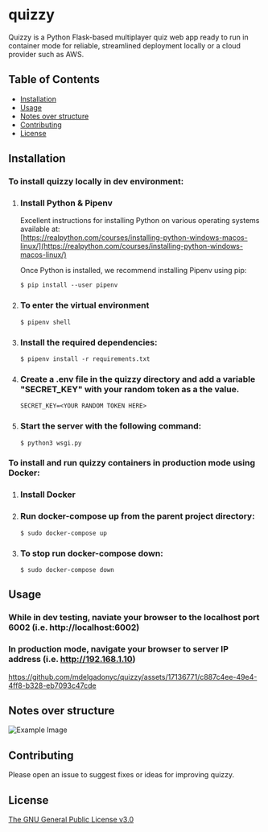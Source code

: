 # quizzy

Quizzy is a Python Flask-based multiplayer quiz web app ready to run in container mode for reliable, streamlined deployment locally or a cloud provider such as AWS.

## Table of Contents

- [Installation](#installation)
- [Usage](#usage)
- [Notes over structure](#notes-over-structure)
- [Contributing](#contributing)
- [License](#license)
  
## Installation

### To install quizzy locally in dev environment:

  1. ### Install Python & Pipenv
     Excellent instructions for installing Python on various operating systems available at:  
     [https://realpython.com/courses/installing-python-windows-macos-linux/](https://realpython.com/courses/installing-python-windows-macos-linux/)
     
     Once Python is installed, we recommend installing Pipenv using pip:
     ```shell
     $ pip install --user pipenv
     ```
  
  3. ### To enter the virtual environment
      ```shell
      $ pipenv shell
      ```
  
  4. ### Install the required dependencies:
      ```shell
      $ pipenv install -r requirements.txt
      ```
      
  5. ### Create a .env file in the quizzy directory and add a variable "SECRET_KEY" with your random token as a the value.
      ```
      SECRET_KEY=<YOUR RANDOM TOKEN HERE>
      ```
      
  6. ### Start the server with the following command:
      ```shell
      $ python3 wsgi.py
      ```

### To install and run quizzy containers in production mode using Docker:

1. ### Install Docker
   
2. ### Run docker-compose up from the parent project directory:
   ```shell
   $ sudo docker-compose up
   ```

3. ### To stop run docker-compose down:
   ```shell
   $ sudo docker-compose down
   ```

## Usage

### While in dev testing, naviate your browser to the localhost port 6002 (i.e. http://localhost:6002)

### In production mode, navigate your browser to server IP address (i.e. http://192.168.1.10)

https://github.com/mdelgadonyc/quizzy/assets/17136771/c887c4ee-49e4-4ff8-b328-eb7093c47cde



## Notes over structure

![Example Image](./web-quiz-plan.png)

## Contributing

Please open an issue to suggest fixes or ideas for improving quizzy.

## License

[The GNU General Public License v3.0](https://www.gnu.org/licenses/gpl-3.0.en.html)
